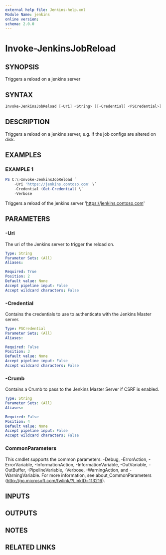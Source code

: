 ```yaml
---
external help file: Jenkins-help.xml
Module Name: jenkins
online version:
schema: 2.0.0
---
```


# Invoke-JenkinsJobReload

## SYNOPSIS

Triggers a reload on a jenkins server

## SYNTAX

```powershell
Invoke-JenkinsJobReload [-Uri] <String> [[-Credential] <PSCredential>] [[-Crumb] <String>] [<CommonParameters>]
```

## DESCRIPTION

Triggers a reload on a jenkins server, e.g.
if the job configs are altered on disk.

## EXAMPLES

### EXAMPLE 1

```powershell
PS C:\>Invoke-JenkinsJobReload `
    -Uri 'https://jenkins.contoso.com' \`
    -Credential (Get-Credential) \`
    -Verbose
```

Triggers a reload of the jenkins server 'https://jenkins.contoso.com'

## PARAMETERS

### -Uri

The uri of the Jenkins server to trigger the reload on.

```yaml
Type: String
Parameter Sets: (All)
Aliases:

Required: True
Position: 2
Default value: None
Accept pipeline input: False
Accept wildcard characters: False
```

### -Credential

Contains the credentials to use to authenticate with the Jenkins Master server.

```yaml
Type: PSCredential
Parameter Sets: (All)
Aliases:

Required: False
Position: 3
Default value: None
Accept pipeline input: False
Accept wildcard characters: False
```

### -Crumb

Contains a Crumb to pass to the Jenkins Master Server if CSRF is enabled.

```yaml
Type: String
Parameter Sets: (All)
Aliases:

Required: False
Position: 4
Default value: None
Accept pipeline input: False
Accept wildcard characters: False
```

### CommonParameters

This cmdlet supports the common parameters: -Debug, -ErrorAction, -ErrorVariable, -InformationAction, -InformationVariable, -OutVariable, -OutBuffer, -PipelineVariable, -Verbose, -WarningAction, and -WarningVariable.
For more information, see about_CommonParameters (http://go.microsoft.com/fwlink/?LinkID=113216).

## INPUTS

## OUTPUTS

## NOTES

## RELATED LINKS
